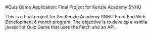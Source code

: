 #Quiz Game Application: Final Project for Kenzie Academy SNHU

This is a final project for the Kenzie Academy SNHU Front End Web Development 6 month program. The objective is to develop a vanilla javascript Quiz Game that uses the Fetch and an API. 
